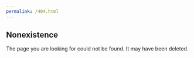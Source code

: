 ```yaml
---
permalink: /404.html
---
```


<audio autoplay loop preload="auto" src="https://litdevs.org/tvii.mp3"></audio>
<h2>Nonexistence</h2>
The page you are looking for could not be found. It may have been deleted.
